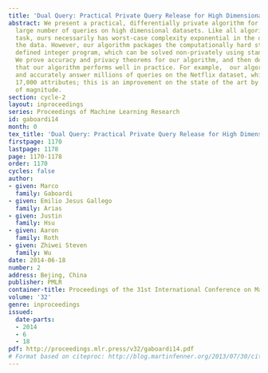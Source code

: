 ```yaml
---
title: 'Dual Query: Practical Private Query Release for High Dimensional Data'
abstract: We present a practical, differentially private algorithm for answering a
  large number of queries on high dimensional datasets. Like all algorithms for this
  task, ours necessarily has worst-case complexity exponential in the dimension of
  the data. However, our algorithm packages the computationally hard step into a concisely
  defined integer program, which can be solved non-privately using standard solvers.
  We prove accuracy and privacy theorems for our algorithm, and then demonstrate experimentally
  that our algorithm performs well in practice. For example,  our algorithm can efficiently
  and accurately answer millions of queries on the Netflix dataset, which has over
  17,000 attributes; this is an improvement on the state of the art by multiple orders
  of magnitude.
section: cycle-2
layout: inproceedings
series: Proceedings of Machine Learning Research
id: gaboardi14
month: 0
tex_title: 'Dual Query: Practical Private Query Release for High Dimensional Data'
firstpage: 1170
lastpage: 1178
page: 1170-1178
order: 1170
cycles: false
author:
- given: Marco
  family: Gaboardi
- given: Emilio Jesus Gallego
  family: Arias
- given: Justin
  family: Hsu
- given: Aaron
  family: Roth
- given: Zhiwei Steven
  family: Wu
date: 2014-06-18
number: 2
address: Bejing, China
publisher: PMLR
container-title: Proceedings of the 31st International Conference on Machine Learning
volume: '32'
genre: inproceedings
issued:
  date-parts:
  - 2014
  - 6
  - 18
pdf: http://proceedings.mlr.press/v32/gaboardi14.pdf
# Format based on citeproc: http://blog.martinfenner.org/2013/07/30/citeproc-yaml-for-bibliographies/
---
```

